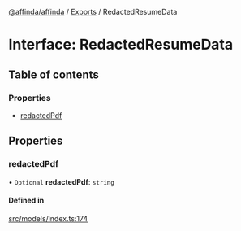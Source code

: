 [@affinda/affinda](../README.md) / [Exports](../modules.md) / RedactedResumeData

# Interface: RedactedResumeData

## Table of contents

### Properties

- [redactedPdf](RedactedResumeData.md#redactedpdf)

## Properties

### redactedPdf

• `Optional` **redactedPdf**: `string`

#### Defined in

[src/models/index.ts:174](https://github.com/affinda/affinda-typescript/blob/a379e85/src/models/index.ts#L174)
